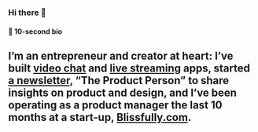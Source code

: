 ### Hi there 👋

#### 📌 10-second bio
I’m an entrepreneur and creator at heart: I’ve built [video chat](https://chatparty.co) and [live streaming](https://twitter.com/hinotehq) apps, started [a newsletter](https://theproductperson.com), “The Product Person” to share insights on product and design, and I’ve been operating as a product manager the last 10 months at a start-up, [Blissfully.com](https://blissfully.com).
- 

<!--
**antdke/antdke** is a ✨ _special_ ✨ repository because its `README.md` (this file) appears on your GitHub profile.

Here are some ideas to get you started:

- 🔭 I’m currently working on ...
- 🌱 I’m currently learning ...
- 👯 I’m looking to collaborate on ...
- 🤔 I’m looking for help with ...
- 💬 Ask me about ...
- 📫 How to reach me: ...
- 😄 Pronouns: ...
- ⚡ Fun fact: ...
-->
